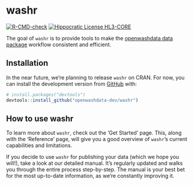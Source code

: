 
<!-- README.md is generated from README.Rmd. Please edit that file -->

# washr

<!-- badges: start -->

[![R-CMD-check](https://github.com/openwashdata-dev/washr/actions/workflows/R-CMD-check.yaml/badge.svg)](https://github.com/openwashdata-dev/washr/actions/workflows/R-CMD-check.yaml)
[![Hippocratic License
HL3-CORE](https://img.shields.io/static/v1?label=Hippocratic%20License&message=HL3-CORE&labelColor=5e2751&color=bc8c3d)](https://firstdonoharm.dev/version/3/0/core.html)

<!-- badges: end -->

The goal of `washr` is to provide tools to make the [openwashdata data
package](https://openwashdata.org/pages/gallery/data/) workflow
consistent and efficient.

## Installation

In the near future, we’re planning to release `washr` on CRAN. For now,
you can install the development version from
[GitHub](https://github.com/) with:

``` r
# install.packages("devtools")
devtools::install_github("openwashdata-dev/washr")
```

## How to use washr

To learn more about `washr`, check out the ‘Get Started’ page. This,
along with the ‘Reference’ page, will give you a good overview of
`washr`’s current capabilities and limitations.

If you decide to use `washr` for publishing your data (which we hope you
will!), take a look at our detailed manual. It’s regularly updated and
walks you through the entire process step-by-step. The manual is your
best bet for the most up-to-date information, as we’re constantly
improving it.

